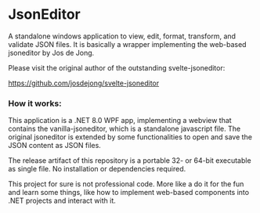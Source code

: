 # JsonEditor

A standalone windows application to view, edit, format, transform, and validate JSON files.
It is basically a wrapper implementing the web-based jsoneditor by Jos de Jong.

Please visit the original author of the outstanding svelte-jsoneditor:

https://github.com/josdejong/svelte-jsoneditor

### How it works:

This application is a .NET 8.0 WPF app,
implementing a webview that contains the vanilla-jsoneditor, which is a standalone javascript file.
The original jsoneditor is extended by some functionalities to open and save the JSON content as JSON files.

The release artifact of this repository is a portable 32- or 64-bit executable as single file.
No installation or dependencies required.

This project for sure is not professional code. More like a do it for the fun and learn some things,
like how to implement web-based components into .NET projects and interact with it.
